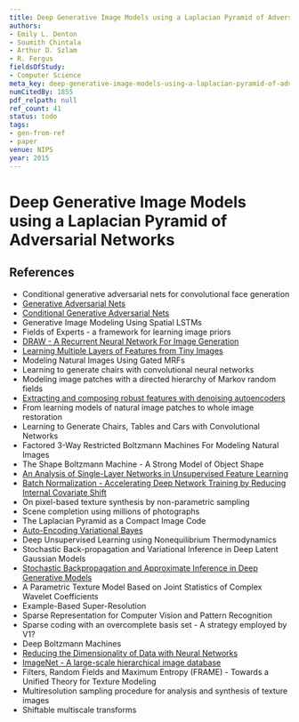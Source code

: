 ```yaml
---
title: Deep Generative Image Models using a Laplacian Pyramid of Adversarial Networks
authors:
- Emily L. Denton
- Soumith Chintala
- Arthur D. Szlam
- R. Fergus
fieldsOfStudy:
- Computer Science
meta_key: deep-generative-image-models-using-a-laplacian-pyramid-of-adversarial-networks
numCitedBy: 1855
pdf_relpath: null
ref_count: 41
status: todo
tags:
- gen-from-ref
- paper
venue: NIPS
year: 2015
---
```


# Deep Generative Image Models using a Laplacian Pyramid of Adversarial Networks

## References

- Conditional generative adversarial nets for convolutional face generation
- [Generative Adversarial Nets](./generative-adversarial-nets.md)
- [Conditional Generative Adversarial Nets](./conditional-generative-adversarial-nets.md)
- Generative Image Modeling Using Spatial LSTMs
- Fields of Experts - a framework for learning image priors
- [DRAW - A Recurrent Neural Network For Image Generation](./draw-a-recurrent-neural-network-for-image-generation.md)
- [Learning Multiple Layers of Features from Tiny Images](./learning-multiple-layers-of-features-from-tiny-images.md)
- Modeling Natural Images Using Gated MRFs
- Learning to generate chairs with convolutional neural networks
- Modeling image patches with a directed hierarchy of Markov random fields
- [Extracting and composing robust features with denoising autoencoders](./extracting-and-composing-robust-features-with-denoising-autoencoders.md)
- From learning models of natural image patches to whole image restoration
- Learning to Generate Chairs, Tables and Cars with Convolutional Networks
- Factored 3-Way Restricted Boltzmann Machines For Modeling Natural Images
- The Shape Boltzmann Machine - A Strong Model of Object Shape
- [An Analysis of Single-Layer Networks in Unsupervised Feature Learning](./an-analysis-of-single-layer-networks-in-unsupervised-feature-learning.md)
- [Batch Normalization - Accelerating Deep Network Training by Reducing Internal Covariate Shift](./batch-normalization-accelerating-deep-network-training-by-reducing-internal-covariate-shift.md)
- On pixel-based texture synthesis by non-parametric sampling
- Scene completion using millions of photographs
- The Laplacian Pyramid as a Compact Image Code
- [Auto-Encoding Variational Bayes](./auto-encoding-variational-bayes.md)
- Deep Unsupervised Learning using Nonequilibrium Thermodynamics
- Stochastic Back-propagation and Variational Inference in Deep Latent Gaussian Models
- [Stochastic Backpropagation and Approximate Inference in Deep Generative Models](./stochastic-backpropagation-and-approximate-inference-in-deep-generative-models.md)
- A Parametric Texture Model Based on Joint Statistics of Complex Wavelet Coefficients
- Example-Based Super-Resolution
- Sparse Representation for Computer Vision and Pattern Recognition
- Sparse coding with an overcomplete basis set - A strategy employed by V1?
- Deep Boltzmann Machines
- [Reducing the Dimensionality of Data with Neural Networks](./reducing-the-dimensionality-of-data-with-neural-networks.md)
- [ImageNet - A large-scale hierarchical image database](./imagenet-a-large-scale-hierarchical-image-database.md)
- Filters, Random Fields and Maximum Entropy (FRAME) - Towards a Unified Theory for Texture Modeling
- Multiresolution sampling procedure for analysis and synthesis of texture images
- Shiftable multiscale transforms
